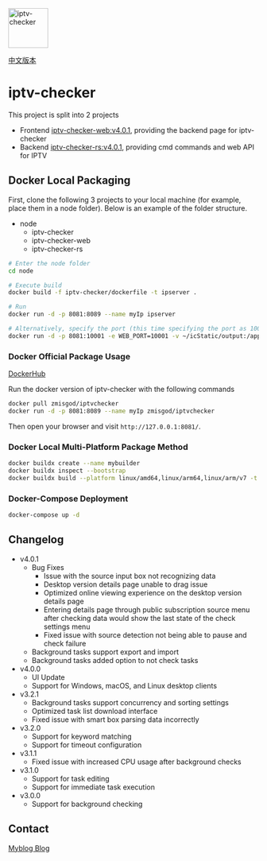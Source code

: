 <img alt="iptv-checker" src="https://github.com/zhimin-dev/iptv-checker-web/blob/main/src/assets/icon.png" height=80>

[中文版本](https://github.com/zhimin-dev/iptv-checker/blob/main/cn.md)

# iptv-checker

This project is split into 2 projects

- Frontend [iptv-checker-web:v4.0.1](https://github.com/zhimin-dev/iptv-checker-web), providing the backend page for iptv-checker
- Backend [iptv-checker-rs:v4.0.1](https://github.com/zhimin-dev/iptv-checker-rs), providing cmd commands and web API for IPTV

## Docker Local Packaging

First, clone the following 3 projects to your local machine (for example, place them in a node folder). Below is an example of the folder structure.

- node
  - iptv-checker
  - iptv-checker-web
  - iptv-checker-rs

```bash
# Enter the node folder
cd node

# Execute build
docker build -f iptv-checker/dockerfile -t ipserver .

# Run
docker run -d -p 8081:8089 --name myIp ipserver  

# Alternatively, specify the port (this time specifying the port as 10001, you need to change the two 10001 places below), output file mapping to local directory
docker run -d -p 8081:10001 -e WEB_PORT=10001 -v ~/icStatic/output:/app/static/output  --name myIp ipserver
```

### Docker Official Package Usage

[DockerHub](https://hub.docker.com/r/zmisgod/iptvchecker)

Run the docker version of iptv-checker with the following commands

```bash
docker pull zmisgod/iptvchecker
docker run -d -p 8081:8089 --name myIp zmisgod/iptvchecker
```

Then open your browser and visit `http://127.0.0.1:8081/`.

### Docker Local Multi-Platform Package Method

```bash
docker buildx create --name mybuilder
docker buildx inspect --bootstrap
docker buildx build --platform linux/amd64,linux/arm64,linux/arm/v7 -t zmisgod/iptvchecker:latest --push -f iptv-checker/dockerfile . 
```

### Docker-Compose Deployment

```bash
docker-compose up -d
```

## Changelog

- v4.0.1
  - Bug Fixes
    - Issue with the source input box not recognizing data
    - Desktop version details page unable to drag issue
    - Optimized online viewing experience on the desktop version details page
    - Entering details page through public subscription source menu after checking data would show the last state of the check settings menu
    - Fixed issue with source detection not being able to pause and check failure
  - Background tasks support export and import
  - Background tasks added option to not check tasks
- v4.0.0
  - UI Update
  - Support for Windows, macOS, and Linux desktop clients
- v3.2.1
  - Background tasks support concurrency and sorting settings
  - Optimized task list download interface
  - Fixed issue with smart box parsing data incorrectly
- v3.2.0
  - Support for keyword matching
  - Support for timeout configuration
- v3.1.1
  - Fixed issue with increased CPU usage after background checks
- v3.1.0
  - Support for task editing
  - Support for immediate task execution
- v3.0.0
  - Support for background checking

## Contact

[Myblog Blog](https://zmis.me/user/zmisgod)
